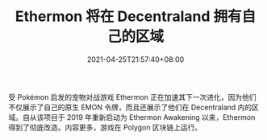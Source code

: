 ﻿---
title: "Ethermon 将在 Decentraland 拥有自己的区域"
date: 2021-04-25T21:57:40+08:00
lastmod: 2021-04-25T16:45:40+08:00
draft: false
authors: ["Hal"]
description: "受 Pokémon 启发的宠物对战游戏 Ethermon 正在加速其下一次进化，因为他们不仅展示了自己的原生 EMON 令牌，而且还展示了他们在 Decentraland 内的区域。自从该项目于 2019 年重新启动为 Ethermon Awakening 以来，Ethermon 得到了彻底改造。内容更多，游戏在 Polygon 区块链上运行。"
featuredImage: "ethermon-will-get-its-own-district-in-decentraland.png"
tags: ["Strategy Game","策略游戏","Play to Earn"]
categories: ["news"]
news: ["策略游戏"]
weight: 
lightgallery: true
pinned: false
recommend: false
recommend1: false
---

受 Pokémon 启发的宠物对战游戏 Ethermon 正在加速其下一次进化，因为他们不仅展示了自己的原生 EMON 令牌，而且还展示了他们在 Decentraland 内的区域。自从该项目于 2019 年重新启动为 Ethermon Awakening 以来，Ethermon 得到了彻底改造。内容更多，游戏在 Polygon 区块链上运行。

<!--more-->

